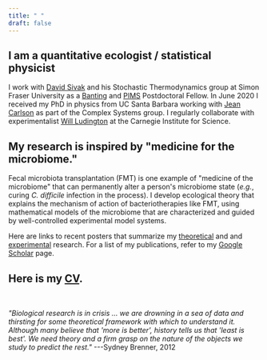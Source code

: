 ```yaml
---
title: " "
draft: false
---
```


I am a quantitative ecologist / statistical physicist
-----------------------------------------------------

I work with [David
Sivak](https://www.sfu.ca/physics/sivakgroup.html) and his Stochastic
Thermodynamics group at Simon Fraser University
as a [Banting](https://banting.fellowships-bourses.gc.ca/en/home-accueil.html)
and [PIMS](https://www.pims.math.ca/scientific/postdoctoral) Postdoctoral
Fellow.
In June 2020 I received my PhD in physics from UC Santa Barbara working with
[Jean Carlson](http://web.physics.ucsb.edu/~complex/) as part of the Complex
Systems group. I regularly collaborate with experimentalist [Will
Ludington](https://emb.carnegiescience.edu/science/faculty/william-ludington)
at the Carnegie Institute for Science.

My research is inspired by "medicine for the microbiome."
-----------------------------------------------
Fecal microbiota transplantation (FMT) is one example of "medicine of the
microbiome" that can permanently alter a person's
microbiome state (*e.g.*, curing _C. difficile_ infection in the process).
I develop ecological theory that explains the mechanism of action of
bacteriotherapies like FMT, using mathematical models of
the microbiome that are characterized and guided by well-controlled
experimental model systems.

Here are links to recent posters that summarize
my [theoretical](./img/sfu_postdoc_poster_03-09-21.pdf) and
and [experimental](./img/march_meeting_poster_03-06-22.pdf) research.
For a list of my publications, refer to my
[Google Scholar](https://scholar.google.com/citations?user=mdWHIrQAAAAJ&hl=en) page.

Here is my [CV](./img/cv_Eric_W_Jones.pdf).
------------------------------
<br />

*"Biological research is in crisis ... we are drowning in a sea of data and
thirsting for some theoretical framework with which to understand it. Although
many believe that 'more is better', history tells us that 'least is best'. We
need theory and a firm grasp on the nature of the objects we study to predict
the rest."* ---Sydney Brenner, 2012
